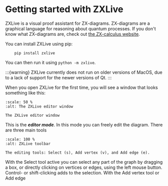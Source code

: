 # Getting started with ZXLive

ZXLive is a visual proof assistant for ZX-diagrams. ZX-diagrams are a graphical language for reasoning about quantum processes. If you don't know what ZX-diagrams are, check out [the ZX-calculus website](https://zxcalculus.com/).

You can install ZXLive using pip:

```
	pip install zxlive
```

You can then run it using `python -m zxlive`.

:::{warning} 
ZXLive currently does not run on older versions of MacOS, due to a lack of support for the newer versions of Qt.
:::

When you open ZXLive for the first time, you will see a window that looks something like this:

```{figure} _static/mainwindow.png
:scale: 50 %
:alt: The ZXLive editor window

The ZXLive editor window
```
This is the ***editor mode***. In this mode you can freely edit the diagram. There are three main tools

```{figure} _static/toolbar.png
:scale: 100 %
:alt: ZXLive toolbar

The editing tools: Select (s), Add vertex (v), and Add edge (e).
```
With the Select tool active you can select any part of the graph by dragging a box, or directly clicking on vertices or edges, using the left mouse button. Control- or shift-clicking adds to the selection.
With the Add vertex tool or Add edge